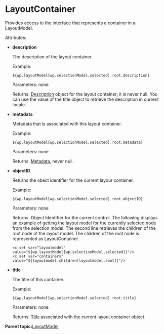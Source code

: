 # LayoutContainer

Provides access to the interface that represents a container in a LayoutModel.

Attributes:

-   **description**

    The description of the layout container.

    Example:

    ```
    ${wp.layoutModel[wp.selectionModel.selected].root.description}
    ```

    Parameters: none

    Returns: [Description](themeopt_el_bean_description.md) object for the layout container; it is never null. You can use the value of the title object to retrieve the description in current locale.

-   **metadata**

    Metadata that is associated with this layout container.

    Example:

    ```
    ${wp.layoutModel[wp.selectionModel.selected].root.metadata}
    ```

    Parameters: none

    Returns: [Metadata](themeopt_el_bean_meta.md), never null.

-   **objectID**

    Returns the obect identifier for the current layour container.

    Example:

    ```
    ${wp.layoutModel[wp.selectionModel.selected].root.objectID}
    ```

    Parameters: none

    Returns: Object Identifier for the current control. The following displays an example of getting the layout model for the currently selected node from the selection model. The second line retrieves the children of the root node of the layout model. The children of the root node is represented as LayoutContainer.

    ```
    <c:set var="layoutmodel" value="${wp.layoutModel[wp.selectionModel.selected]}"/>
    <c:set var="containers" value="${layoutmodel.children[layoutmodel.root]}"/>
    
    ```

-   **title**

    The title of this container.

    Example:

    ```
    ${wp.layoutModel[wp.selectionModel.selected].root.title}
    ```

    Parameters: none

    Returns: [Title](themeopt_el_bean_title.md) associated with the current layout container object.


**Parent topic:**[LayoutModel](../dev-theme/themeopt_el_bean_lay_model.md)


